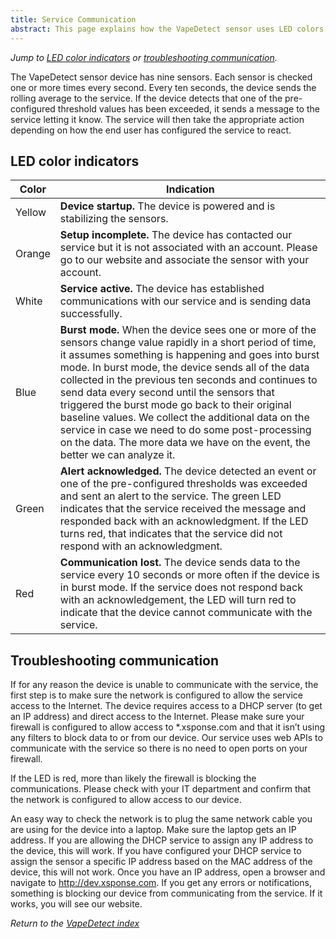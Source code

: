 ```yaml
---
title: Service Communication
abstract: This page explains how the VapeDetect sensor uses LED colors to indicate its status, and how to troubleshoot service communication issues.
---
```

*Jump to [LED color indicators](sensor-device-communication.md#led-color-indicators) or [troubleshooting communication](sensor-device-communication.md#troubleshooting-communication).*

The VapeDetect sensor device has nine sensors. Each sensor is checked one or more times every second. Every ten seconds, the device sends the rolling average to the service. If the device detects that one of the pre-configured threshold values has been exceeded, it sends a message to the service letting it know. The service will then take the appropriate action depending on how the end user has configured the service  to react.

## LED color indicators 

| Color | Indication |
| --- | --- |
| Yellow | **Device startup.** The device is powered and is stabilizing the sensors. |
| Orange | **Setup incomplete.** The device has contacted our service but it is not associated with an account. Please go to our website and associate the sensor with your account. |
| White | **Service active.** The device has established communications with our service and is sending data successfully. |
| Blue | **Burst mode.** When the device sees one or more of the sensors change value rapidly in a short period of time, it assumes something is happening and goes into burst mode. In burst mode, the device sends all of the data collected in the previous ten seconds and continues to send data every second until the sensors that triggered the burst mode go back to their original baseline values. We collect the additional data on the service in case we need to do some post-processing on the data. The more data we have on the event, the better we can analyze it. |
| Green | **Alert acknowledged.** The device detected an event or one of the pre-configured thresholds was exceeded and sent an alert to the service. The green LED indicates that the service received the message and responded back with an acknowledgment. If the LED turns red, that indicates that the service did not respond with an acknowledgment. |
| Red | **Communication lost.** The device sends data to the service every 10 seconds or more often if the device is in burst mode. If the service does not respond back with an acknowledgement, the LED will turn red to indicate that the device cannot communicate with the service. |


## Troubleshooting communication
If for any reason the device is unable to communicate with the service, the first step is to make sure the network is configured to allow the service access to the Internet. The device requires access to a DHCP server (to get an IP address) and direct access to the Internet. Please make sure your firewall is configured to allow access to *.xsponse.com and that it isn’t using any filters to block data to or from our device. Our service uses web APIs to communicate with the service so there is no need to open ports on your firewall. 

If the LED is red, more than likely the firewall is blocking the communications. Please check with your IT department and confirm that the network is configured to allow access to our device.

An easy way to check the network is to plug the same network cable you are using for the device into a laptop. Make sure the laptop gets an IP address. If you are allowing the DHCP service to assign any IP address to the device, this will work. If you have configured your DHCP service to assign the sensor a specific IP address based on the MAC address of the device, this will not work. Once you have an IP address, open a browser and navigate to http://dev.xsponse.com. If you get any errors or notifications, something is blocking our device from communicating from the service. If it works, you will see our website.

*Return to the [VapeDetect index](index.md)*
